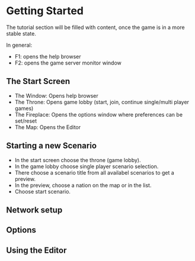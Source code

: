 # Getting Started

The tutorial section will be filled with content, once the game is in a more stable state.

In general:
- F1: opens the help browser
- F2: opens the game server monitor window

## The Start Screen

- The Window: Opens help browser
- The Throne: Opens game lobby (start, join, continue single/multi player games)
- The Fireplace: Opens the options window where preferences can be set/reset
- The Map: Opens the Editor

## Starting a new Scenario

- In the start screen choose the throne (game lobby).
- In the game lobby choose single player scenario selection.
- There choose a scenario title from all availabel scenarios to get a preview.
- In the preview, choose a nation on the map or in the list.
- Choose start scenario.

## Network setup

## Options

## Using the Editor